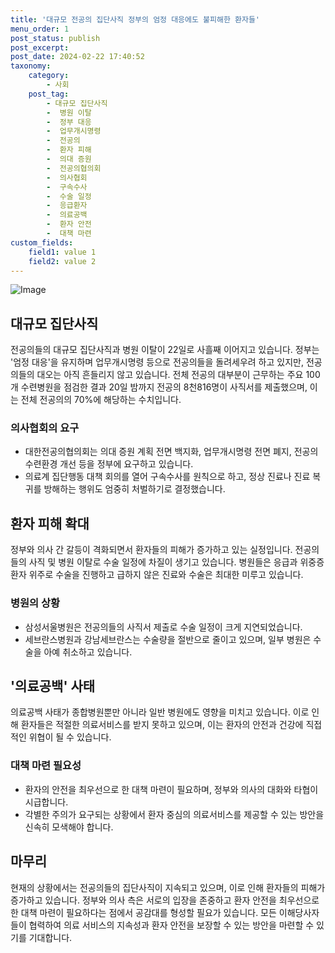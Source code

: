 ```yaml
---
title: '대규모 전공의 집단사직 정부의 엄정 대응에도 불피해한 환자들'
menu_order: 1
post_status: publish
post_excerpt: 
post_date: 2024-02-22 17:40:52
taxonomy:
    category:
        - 사회
    post_tag:
        - 대규모 집단사직
        -  병원 이탈
        -  정부 대응
        -  업무개시명령
        -  전공의
        -  환자 피해
        -  의대 증원
        -  전공의협의회
        -  의사협회
        -  구속수사
        -  수술 일정
        -  응급환자
        -  의료공백
        -  환자 안전
        -  대책 마련
custom_fields:
    field1: value 1
    field2: value 2
---
```


![Image](https://imgnews.pstatic.net/image/215/2024/02/22/A202402220001_1_20240222052801432.jpg?type=w647)

## 대규모 집단사직
전공의들의 대규모 집단사직과 병원 이탈이 22일로 사흘째 이어지고 있습니다. 정부는 '엄정 대응'을 유지하며 업무개시명령 등으로 전공의들을 돌려세우려 하고 있지만, 전공의들의 대오는 아직 흔들리지 않고 있습니다. 전체 전공의 대부분이 근무하는 주요 100개 수련병원을 점검한 결과 20일 밤까지 전공의 8천816명이 사직서를 제출했으며, 이는 전체 전공의의 70%에 해당하는 수치입니다.
### 의사협회의 요구
- 대한전공의협의회는 의대 증원 계획 전면 백지화, 업무개시명령 전면 폐지, 전공의 수련환경 개선 등을 정부에 요구하고 있습니다.
- 의료계 집단행동 대책 회의를 열어 구속수사를 원칙으로 하고, 정상 진료나 진료 복귀를 방해하는 행위도 엄중히 처벌하기로 결정했습니다.
## 환자 피해 확대
정부와 의사 간 갈등이 격화되면서 환자들의 피해가 증가하고 있는 실정입니다. 전공의들의 사직 및 병원 이탈로 수술 일정에 차질이 생기고 있습니다. 병원들은 응급과 위중증 환자 위주로 수술을 진행하고 급하지 않은 진료와 수술은 최대한 미루고 있습니다.
### 병원의 상황
- 삼성서울병원은 전공의들의 사직서 제출로 수술 일정이 크게 지연되었습니다.
- 세브란스병원과 강남세브란스는 수술량을 절반으로 줄이고 있으며, 일부 병원은 수술을 아예 취소하고 있습니다.
## '의료공백' 사태
의료공백 사태가 종합병원뿐만 아니라 일반 병원에도 영향을 미치고 있습니다. 이로 인해 환자들은 적절한 의료서비스를 받지 못하고 있으며, 이는 환자의 안전과 건강에 직접적인 위협이 될 수 있습니다.
### 대책 마련 필요성
- 환자의 안전을 최우선으로 한 대책 마련이 필요하며, 정부와 의사의 대화와 타협이 시급합니다.
- 각별한 주의가 요구되는 상황에서 환자 중심의 의료서비스를 제공할 수 있는 방안을 신속히 모색해야 합니다.
## 마무리
현재의 상황에서는 전공의들의 집단사직이 지속되고 있으며, 이로 인해 환자들의 피해가 증가하고 있습니다. 정부와 의사 측은 서로의 입장을 존중하고 환자 안전을 최우선으로 한 대책 마련이 필요하다는 점에서 공감대를 형성할 필요가 있습니다. 모든 이해당사자들이 협력하여 의료 서비스의 지속성과 환자 안전을 보장할 수 있는 방안을 마련할 수 있기를 기대합니다.
